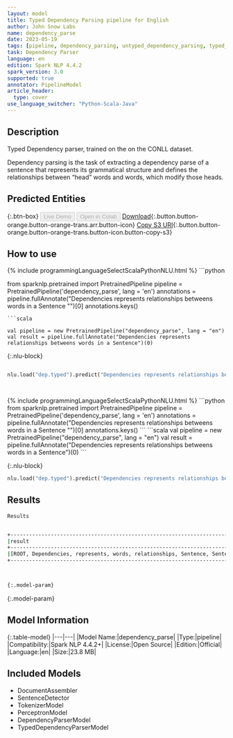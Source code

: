 ```yaml
---
layout: model
title: Typed Dependency Parsing pipeline for English
author: John Snow Labs
name: dependency_parse
date: 2023-05-19
tags: [pipeline, dependency_parsing, untyped_dependency_parsing, typed_dependency_parsing, laballed_depdency_parsing, unlaballed_depdency_parsing, en, open_source]
task: Dependency Parser
language: en
edition: Spark NLP 4.4.2
spark_version: 3.0
supported: true
annotator: PipelineModel
article_header:
  type: cover
use_language_switcher: "Python-Scala-Java"
---
```


## Description

Typed Dependency parser, trained on the on the CONLL dataset. 

Dependency parsing is the task of extracting a dependency parse of a sentence that represents its grammatical structure and defines the relationships between “head” words and words, which modify those heads.

## Predicted Entities



{:.btn-box}
<button class="button button-orange" disabled>Live Demo</button>
<button class="button button-orange" disabled>Open in Colab</button>
[Download](https://s3.amazonaws.com/auxdata.johnsnowlabs.com/public/models/dependency_parse_en_4.4.2_3.0_1684522392175.zip){:.button.button-orange.button-orange-trans.arr.button-icon}
[Copy S3 URI](s3://auxdata.johnsnowlabs.com/public/models/dependency_parse_en_4.4.2_3.0_1684522392175.zip){:.button.button-orange.button-orange-trans.button-icon.button-copy-s3}

## How to use

<div class="tabs-box" markdown="1">
{% include programmingLanguageSelectScalaPythonNLU.html %}
```python

from sparknlp.pretrained import PretrainedPipeline
pipeline = PretrainedPipeline('dependency_parse', lang = 'en')
annotations =  pipeline.fullAnnotate("Dependencies represents relationships betweens words in a Sentence "")[0]
annotations.keys()

```
```scala

val pipeline = new PretrainedPipeline("dependency_parse", lang = "en")
val result = pipeline.fullAnnotate("Dependencies represents relationships betweens words in a Sentence")(0)

```

{:.nlu-block}
```python

nlu.load("dep.typed").predict("Dependencies represents relationships betweens words in a Sentence")

    
```
</div>

<div class="tabs-box" markdown="1">
{% include programmingLanguageSelectScalaPythonNLU.html %}
```python
from sparknlp.pretrained import PretrainedPipeline
pipeline = PretrainedPipeline('dependency_parse', lang = 'en')
annotations =  pipeline.fullAnnotate("Dependencies represents relationships betweens words in a Sentence "")[0]
annotations.keys()
```
```scala
val pipeline = new PretrainedPipeline("dependency_parse", lang = "en")
val result = pipeline.fullAnnotate("Dependencies represents relationships betweens words in a Sentence")(0)
```

{:.nlu-block}
```python
nlu.load("dep.typed").predict("Dependencies represents relationships betweens words in a Sentence")
```
</div>

## Results

```bash
Results


+---------------------------------------------------------------------------------+--------------------------------------------------------+
|result                                                                           |result                                                  |
+---------------------------------------------------------------------------------+--------------------------------------------------------+
|[ROOT, Dependencies, represents, words, relationships, Sentence, Sentence, words]|[root, parataxis, nsubj, amod, nsubj, case, nsubj, flat]|
+---------------------------------------------------------------------------------+--------------------------------------------------------+



{:.model-param}
```

{:.model-param}
## Model Information

{:.table-model}
|---|---|
|Model Name:|dependency_parse|
|Type:|pipeline|
|Compatibility:|Spark NLP 4.4.2+|
|License:|Open Source|
|Edition:|Official|
|Language:|en|
|Size:|23.8 MB|

## Included Models

- DocumentAssembler
- SentenceDetector
- TokenizerModel
- PerceptronModel
- DependencyParserModel
- TypedDependencyParserModel